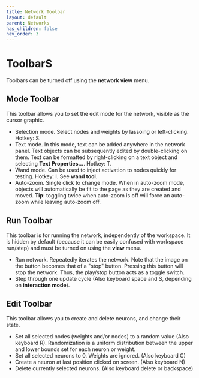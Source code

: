 ```yaml
---
title: Network Toolbar
layout: default
parent: Networks
has_children: false
nav_order: 3
---
```


# ToolbarS

Toolbars can be turned off using the **network view** menu.

## Mode Toolbar

This toolbar allows you to set the edit mode for the network, visible as the cursor graphic.

- Selection mode. Select nodes and weights by lassoing or left-clicking. Hotkey: S.
- Text mode. In this mode, text can be added anywhere in the network panel. Text objects can be subsequently edited by double-clicking on them. Text can be formatted by right-clicking on a text object and selecting **Text Properties...**. Hotkey: T.
- Wand mode. Can be used to inject activation to nodes quickly for testing. Hotkey: I. See **wand tool**.
- Auto-zoom. Single click to change mode. When in auto-zoom mode, objects will automatically be fit to the page as they are created and moved. **Tip**: toggling twice when auto-zoom is off will force an auto-zoom while leaving auto-zoom off.

## Run Toolbar

This toolbar is for running the network, independently of the workspace. It is hidden by default (because it can be easily confused with workspace run/step) and must be turned on using the **view** menu.

- Run network. Repeatedly iterates the network. Note that the image on the button becomes that of a "stop" button. Pressing this button will stop the network. Thus, the play/stop button acts as a toggle switch.
- Step through one update cycle (Also keyboard space and S, depending on **interaction mode**).

## Edit Toolbar

This toolbar allows you to create and delete neurons, and change their state.

- Set all selected nodes (weights and/or nodes) to a random value (Also keyboard R). Randomization is a uniform distribution between the upper and lower bounds set for each neuron or weight.
- Set all selected neurons to 0. Weights are ignored. (Also keyboard C)
- Create a neuron at last position clicked on screen. (Also keyboard N)
- Delete currently selected neurons. (Also keyboard delete or backspace)
